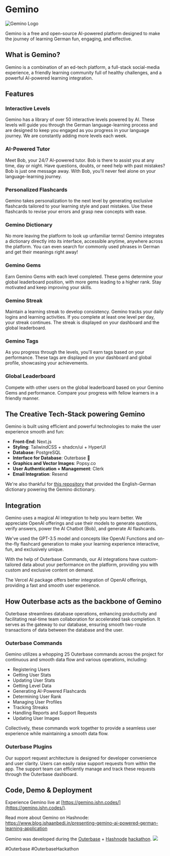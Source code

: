 # Gemino

![Gemino Logo](https://cdn.hashnode.com/res/hashnode/image/upload/v1695894796826/beeb40ab-3b7b-4882-8344-823e46116440.png?w=1600&h=840&fit=crop&crop=entropy&auto=compress,format&format=webp)

Gemino is a free and open-source AI-powered platform designed to make the journey of learning German fun, engaging, and effective.

## What is Gemino?

Gemino is a combination of an ed-tech platform, a full-stack social-media experience, a friendly learning community full of healthy challenges, and a powerful AI-powered learning integration.

## Features

### Interactive Levels

Gemino has a library of over 50 interactive levels powered by AI. These levels will guide you through the German language-learning process and are designed to keep you engaged as you progress in your language journey. We are constantly adding more levels each week.

### AI-Powered Tutor

Meet Bob, your 24/7 AI-powered tutor. Bob is there to assist you at any time, day or night. Have questions, doubts, or need help with past mistakes? Bob is just one message away. With Bob, you'll never feel alone on your language-learning journey.

### Personalized Flashcards

Gemino takes personalization to the next level by generating exclusive flashcards tailored to your learning style and past mistakes. Use these flashcards to revise your errors and grasp new concepts with ease.

### Gemino Dictionary

No more leaving the platform to look up unfamiliar terms! Gemino integrates a dictionary directly into its interface, accessible anytime, anywhere across the platform. You can even search for commonly used phrases in German and get their meanings right away!

### Gemino Gems

Earn Gemino Gems with each level completed. These gems determine your global leaderboard position, with more gems leading to a higher rank. Stay motivated and keep improving your skills.

### Gemino Streak

Maintain a learning streak to develop consistency. Gemino tracks your daily logins and learning activities. If you complete at least one level per day, your streak continues. The streak is displayed on your dashboard and the global leaderboard.

### Gemino Tags

As you progress through the levels, you'll earn tags based on your performance. These tags are displayed on your dashboard and global profile, showcasing your achievements.

### Global Leaderboard

Compete with other users on the global leaderboard based on your Gemino Gems and performance. Compare your progress with fellow learners in a friendly manner.

## The Creative Tech-Stack powering Gemino

Gemino is built using efficient and powerful technologies to make the user experience smooth and fun:

- **Front-End**: Next.js
- **Styling**: TailwindCSS + shadcn/ui + HyperUI
- **Database**: PostgreSQL
- **Interface for Database**: Outerbase 🌟
- **Graphics and Vector Images**: Popsy.co
- **User Authentication + Management**: Clerk
- **Email Integration**: Resend

We're also thankful for [this repository](https://github.com/hathibelagal/German-English-JSON-Dictionary) that provided the English-German dictionary powering the Gemino dictionary.

## Integration

Gemino uses a magical AI integration to help you learn better. We appreciate OpenAI offerings and use their models to generate questions, verify answers, power the AI Chatbot (Bob), and generate AI flashcards.

We've used the GPT-3.5 model and concepts like OpenAI Functions and on-the-fly flashcard generation to make your learning experience interactive, fun, and exclusively unique.

With the help of Outerbase Commands, our AI integrations have custom-tailored data about your performance on the platform, providing you with custom and exclusive content on demand.

The Vercel AI package offers better integration of OpenAI offerings, providing a fast and smooth user experience.

## How Outerbase acts as the backbone of Gemino

Outerbase streamlines database operations, enhancing productivity and facilitating real-time team collaboration for accelerated task completion. It serves as the gateway to our database, ensuring smooth two-route transactions of data between the database and the user.

### Outerbase Commands

Gemino utilizes a whopping 25 Outerbase commands across the project for continuous and smooth data flow and various operations, including:

- Registering Users
- Getting User Stats
- Updating User Stats
- Getting Level Data
- Generating AI-Powered Flashcards
- Determining User Rank
- Managing User Profiles
- Tracking Streaks
- Handling Reports and Support Requests
- Updating User Images

Collectively, these commands work together to provide a seamless user experience while maintaining a smooth data flow.

### Outerbase Plugins

Our support request architecture is designed for developer convenience and user clarity. Users can easily raise support requests from within the app. The support team can efficiently manage and track these requests through the Outerbase dashboard.

## Code, Demo & Deployment

Experience Gemino live at [https://gemino.ishn.codes/](https://gemino.ishn.codes/).

Read more about Gemino on Hashnode: https://www.blog.ishaanbedi.in/presenting-gemino-ai-powered-german-learning-application

Gemino was developed during the [Outerbase](https://outerbase.com/) + [Hashnode](https://hashnode.com/) [hackathon](https://hashnode.com/hackathons/outerbase).
![](https://res.cloudinary.com/dhfhotfqs/image/upload/v1695969262/Screenshot_2023-09-29_at_12.04.14_PM_c1wh2u.png)

#Outerbase #OuterbaseHackathon
